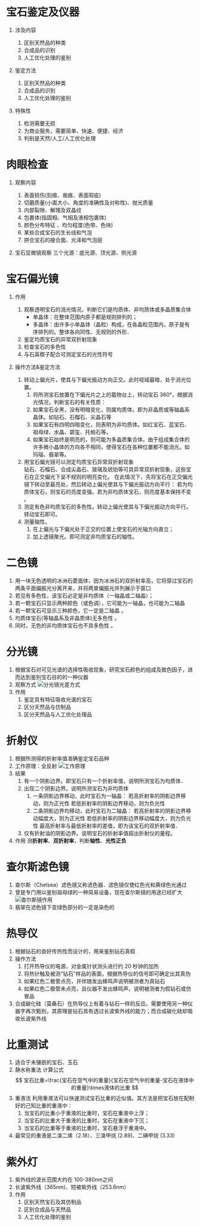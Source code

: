 # 宝石鉴定及仪器

1. 涉及内容

    1. 区别天然品的种类
    2. 合成品的识别
    3. 人工优化处理的鉴别

2. 鉴定方法

    1. 区别天然品的种类
    2. 合成品的识别
    3. 人工优化处理的鉴别

3. 特殊性
    1. 检测需要无损
    2. 为商业服务，需要简单、快速、便捷、经济
    3. 判别是天然/人工/人工优化处理

# 肉眼检查

1. 观察内容

    1. 表面损伤(刻痕、凿痕、表面瑕疵)
    2. 切磨质量(小面大小、角度的准确性及对称性)、抛光质量
    3. 内部裂隙、解理及双晶纹
    4. 包裹体(指固相、气相及液相包裹体)
    5. 颜色分布特征 、均匀程度(色带、色块)
    6. 某些合成宝石的生长线和气泡
    7. 拼合宝石的接合面、光泽和气泡层

2. 宝石显微镜观察
   三个光源：底光源、顶光源、侧光源

# 宝石偏光镜

1. 作用

    1. 观察透明宝石的消光情况，判断它们是均质体、非均质体或多晶质集合体
        - 单晶体：在整体范围内原子都是规则排列的；
        - 多晶体：由许多小单晶体（晶粒）构成，在各晶粒范围内，原子是有序排列的。整体各向同性、无规则的外形．
    2. 鉴定均质宝石的异常双折射现象
    3. 检查宝石的多色性
    4. 与石英楔子配合可测定宝石的光性符号

2. 操作方法&鉴定方法
    1. 转动上偏光片，使其与下偏光振动方向正交。此时视域最暗，处于消光位置。
        1. 将所测宝石放置在下偏光片之上的载物台上，转动宝石 360°，根据消光情况，判断宝石的有关性质：
        2. 如果宝石全黑，没有明暗变化，则属均质体。即为非晶质或等轴晶系晶体。如钻石、石榴石、尖晶石等
        3. 如果宝石有四明四暗变化，则表明为非均质体。如红宝石、蓝宝石、祖母绿、水晶、碧玺、托帕石等。
        4. 如果宝石始终是明亮的，则可能为多晶质集合体。由于组成集合体的许多微小晶体的方向各不相同，使得宝石在各种位置都不能消光。如玛瑙、翡翠等。
    2. 用宝石偏光镜可以测定均质宝石异常双折射现象  
       钻石、石榴石、合成尖晶石、玻璃及琥珀等可具异常双折射现象，这些宝石在正交偏光下呈不规则的明亮变化。
       在此情况下，先将宝石在正交偏光镜下转动至最亮处，然后转动上偏光使其与下偏光振动方向平行：
       若为均质体宝石，则宝石的亮度变强。若为非均质体宝石，则亮度基本保持不变 。
    3. 测定有色非均质宝石的多色性。转动上偏光使其与下偏光振动方向平行。转动宝石即可。
    4. 测量轴性。
        1. 在上偏光与下偏光处于正交的位置上使宝石的光轴方向直立；
        2. 加上透镜聚光。即可测定非均质宝石的轴性。

# 二色镜

1. 用一块无色透明的冰洲石菱面体，因为冰洲石的双折射率高，它将穿过宝石的两条平面偏振光分离开来，并将两束偏振光并列展示于窗口
2. 若见有多色性，该宝石必定是非均质体（一轴晶或二轴晶）；
3. 若一颗宝石只显示两种颜色（或色调），它可能为一轴晶，也可能为二轴晶
4. 若一颗宝石可显示三种颜色，它一定是二轴晶 。
5. 均质体宝石(等轴晶系及非晶质体)无多色性 。
6. 同时，无色的非均质体宝石也不具多色性 。

# 分光镜

1. 根据宝石对可见光谱的选择性吸收现象，研究宝石颜色的组成及致色因子，进而达到鉴别宝石目的的一种仪器
2. 观察方式
   ![分光镜光差方式](2021-03-31-20-17-54.png)
3. 作用
    1. 鉴定具有特征吸收光谱的宝石
    2. 区分天然品与仿制品
    3. 区分天然品与人工优化处理品

# 折射仪

1. 根据所测得的折射率值准确鉴定宝石品种
2. 工作原理：全反射
   ![工作原理](2021-03-31-20-20-47.png)
3. 结果
    1. 有一个阴影边界。即宝石只有一个折射率值，说明所测宝石为均质体．
    2. 出现二个阴影边界。说明所测宝石为非均质体
        1. 一条阴影边界移动，此时宝石为一轴晶：
           若高折射率的阴影边界移动，则为正光性
           若低折射率的阴影边界移动，则为负光性
        2. 二条阴影边界均移动，此时宝石为二轴晶：
           若高折射率的阴影边界移动幅度大，则为正光性
           若低折射率的阴影边界移动幅度大，则为负光性
           最高折射率与最低折射率的差值，即为该宝石的双折射率值．
    3. 仅有折射油的阴影边界。说明宝石的折射率值超出折射仪的量程。
4. 作用
   测**折射率**、**双折射率**，判断**轴性**、**光性正负**

# 查尔斯滤色镜

1. 查尔斯（Chelsea）滤色镜又称滤色器．滤色镜仅使红色光和黄绿色光通过
2. 曾是专门用以鉴别祖母绿的一种简易设备，现在查尔斯镜的用途已经扩大
   ![查尔斯镜作用](2021-03-31-20-30-48.png)
3. 翡翠在滤色镜下变绿色部分的一定是染色的

# 热导仪

1. 根据钻石的良好传热性而设计的，用来鉴别钻石真假
2. 操作方法
    1. 打开热导仪的电源，对金属针状测头进行约 20 秒钟的加热
    2. 将热针触及被测“钻石”样品的表面，根据热导仪的信号即可确定出其真伪
    3. 如果红色二极管点亮，并伴随发出蜂鸣声说明被测者为真钻石
    4. 如果红色二极管未点亮，且仪器不发出蜂鸣声，说明被测者为假钻石或仿冒品
3. 合成碳化硅（莫桑石）在热导仪上有着与钻石一样的反应。需要使用另一种仪器字再次甄别，其原理是钻石具有透过长波紫外线的能力；而合成碳化硅却吸收长波紫外线

# 比重测试

1. 适合于未镶嵌的宝石、玉石
2. 静水称重法
   计算公式
    $$
    宝石比重=\frac{宝石在空气中的重量}{宝石在空气中的重量-宝石在液体中的重量}\times液体的比重
    $$
3. 重液法
   利用重液法可以快速测试宝石比重的近似值。其方法是把宝石放在配制好的己知比重的重液中：
    1. 当宝石的比重小于重液的比重时，宝石在重液中上浮；
    2. 当宝石的比重大于重液的比重时，宝石在重液中下沉；
    3. 当宝石的比重等于重液的比重时，宝石悬浮于重液中。
4. 最常见的重液是二溴二烯（2.18）、三溴甲烷 (2.89)、二碘甲烷 (3.33)

# 紫外灯
1. 紫外线的波长范围大约在 100-380nm之间
2. 长波紫外线（365nm)、短被紫外线（253.6nm）
3. 作用
    1. 区别天然宝石及其仿制品
    2.	 区别合成品与天然品
    3.	人工优化处理的鉴别










